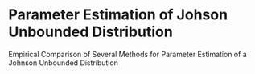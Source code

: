 # Parameter Estimation of Johson Unbounded Distribution
Empirical Comparison of Several Methods for Parameter Estimation of a Johnson Unbounded Distribution
